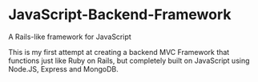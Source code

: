 # JavaScript-Backend-Framework
A Rails-like framework for JavaScript

This is my first attempt at creating a backend MVC Framework that functions just like Ruby on Rails, but completely built on JavaScript using Node.JS, Express and MongoDB.
